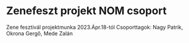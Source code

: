 # Zenefeszt projekt NOM csoport
Zene fesztivál projektmunka 2023.Ápr.18-tól
Csoporttagok: Nagy Patrik, Okrona Gergő, Mede Zalán
